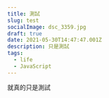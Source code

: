 ```yaml
---
title: 測試
slug: test
socialImage: dsc_3359.jpg
draft: true
date: 2021-05-30T14:47:47.001Z
description: 只是測試
tags:
  - life
  - JavaScript
---
```

就真的只是測試